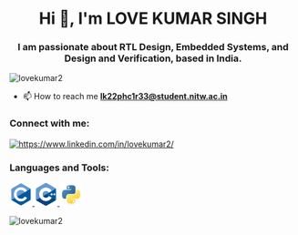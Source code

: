 <h1 align="center">Hi 👋, I'm LOVE KUMAR SINGH</h1>
<h3 align="center">I am passionate about RTL Design, Embedded Systems, and Design and Verification, based in India.</h3>

<p align="left"> <img src="https://komarev.com/ghpvc/?username=lovekumar2&label=Profile%20views&color=0e75b6&style=flat" alt="lovekumar2" /> </p>

- 📫 How to reach me **lk22phc1r33@student.nitw.ac.in**

<h3 align="left">Connect with me:</h3>
<p align="left">
<a href="https://linkedin.com/in/https://www.linkedin.com/in/lovekumar2/" target="blank"><img align="center" src="https://raw.githubusercontent.com/rahuldkjain/github-profile-readme-generator/master/src/images/icons/Social/linked-in-alt.svg" alt="https://www.linkedin.com/in/lovekumar2/" height="30" width="40" /></a>
</p>

<h3 align="left">Languages and Tools:</h3>
<p align="left"> <a href="https://www.cprogramming.com/" target="_blank" rel="noreferrer"> <img src="https://raw.githubusercontent.com/devicons/devicon/master/icons/c/c-original.svg" alt="c" width="40" height="40"/> </a> <a href="https://www.w3schools.com/cpp/" target="_blank" rel="noreferrer"> <img src="https://raw.githubusercontent.com/devicons/devicon/master/icons/cplusplus/cplusplus-original.svg" alt="cplusplus" width="40" height="40"/> </a> <a href="https://www.python.org" target="_blank" rel="noreferrer"> <img src="https://raw.githubusercontent.com/devicons/devicon/master/icons/python/python-original.svg" alt="python" width="40" height="40"/> </a> </p>

<p><img align="center" src="https://github-readme-stats.vercel.app/api/top-langs?username=lovekumar2&show_icons=true&locale=en&layout=compact" alt="lovekumar2" /></p>
